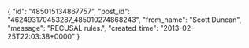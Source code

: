  {
   "id": "485015134867757",
   "post_id": "462493170453287_485010274868243",
   "from_name": "Scott Duncan",
   "message": "RECUSAL rules.",
   "created_time": "2013-02-25T22:03:38+0000"
 }
